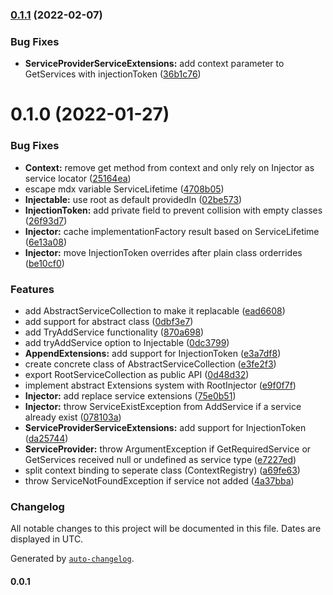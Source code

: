 ### [0.1.1](https://github.com/ezzabuzaid/tiny-injector/compare/0.1.0...0.1.1) (2022-02-07)


### Bug Fixes

* **ServiceProviderServiceExtensions:** add context parameter to GetServices with injectionToken ([36b1c76](https://github.com/ezzabuzaid/tiny-injector/commit/36b1c7698594b9e8dea07b20af18193a619017ea))

# 0.1.0 (2022-01-27)


### Bug Fixes

* **Context:** remove get method from context and only rely on Injector as service locator ([25164ea](https://github.com/ezzabuzaid/tiny-injector/commit/25164ea4b21d3e79ba0287d6305ef70bd33c3b8b))
* escape mdx variable ServiceLifetime ([4708b05](https://github.com/ezzabuzaid/tiny-injector/commit/4708b05f4a46e79cf0766441c9765f63f20be0a9))
* **Injectable:** use root as default providedIn ([02be573](https://github.com/ezzabuzaid/tiny-injector/commit/02be573364a858b21ef2c154114770747ff96651))
* **InjectionToken:** add private field to prevent collision with empty classes ([26f93d7](https://github.com/ezzabuzaid/tiny-injector/commit/26f93d7210947763314ddfd9b51051bc9d9da263))
* **Injector:** cache implementationFactory result based on ServiceLifetime ([6e13a08](https://github.com/ezzabuzaid/tiny-injector/commit/6e13a08e3bc132533e7ebb78053e19ea8029882b))
* **Injector:** move InjectionToken overrides after plain class orderrides ([be10cf0](https://github.com/ezzabuzaid/tiny-injector/commit/be10cf0568d6a95ae9d74a3f1572e2f608cbf081))


### Features

* add AbstractServiceCollection to make it replacable ([ead6608](https://github.com/ezzabuzaid/tiny-injector/commit/ead660869687bd22da494b3828993650b605a746))
* add support for abstract class ([0dbf3e7](https://github.com/ezzabuzaid/tiny-injector/commit/0dbf3e71794c4c94776050203e30238188994441))
* add TryAddService functionality ([870a698](https://github.com/ezzabuzaid/tiny-injector/commit/870a698b0730385b429598bad5465e32c1e0f9c0))
* add tryAddService option to Injectable ([0dc3799](https://github.com/ezzabuzaid/tiny-injector/commit/0dc37990afeec19a40dbc16eb192081ecc40e5f9))
* **AppendExtensions:** add support for InjectionToken ([e3a7df8](https://github.com/ezzabuzaid/tiny-injector/commit/e3a7df85f89464bec7e45ea516d7aa13c76e663b))
* create concrete class of AbstractServiceCollection ([e3fe2f3](https://github.com/ezzabuzaid/tiny-injector/commit/e3fe2f3f17b161912327b4c0af9360f0157e3759))
* export RootServiceCollection as public API ([0d48d32](https://github.com/ezzabuzaid/tiny-injector/commit/0d48d3248dd4b3550439bd3d406345d67a574fa8))
* implement abstract Extensions system with RootInjector ([e9f0f7f](https://github.com/ezzabuzaid/tiny-injector/commit/e9f0f7fc2d5413bd31119f8da3c163b3c8323c93))
* **Injector:** add replace service extensions ([75e0b51](https://github.com/ezzabuzaid/tiny-injector/commit/75e0b51ee70cb7cfc0145f7fc8493c6615500288))
* **Injector:** throw ServiceExistException from AddService if a service already exist ([078103a](https://github.com/ezzabuzaid/tiny-injector/commit/078103a58522912910f15c4152639ea0b9b6185e))
* **ServiceProviderServiceExtensions:** add support for InjectionToken ([da25744](https://github.com/ezzabuzaid/tiny-injector/commit/da25744e72fa68cf330a9da9225803da4573866b))
* **ServiceProvider:** throw ArgumentException if GetRequiredService or GetServices received null or undefined as service type ([e7227ed](https://github.com/ezzabuzaid/tiny-injector/commit/e7227ed2f73054aeb3492992a94f581f9556ff71))
* split context binding to seperate class (ContextRegistry) ([a69fe63](https://github.com/ezzabuzaid/tiny-injector/commit/a69fe63fdf4633b8fa3feb03468ed124f7572548))
* throw ServiceNotFoundException if service not added ([4a37bba](https://github.com/ezzabuzaid/tiny-injector/commit/4a37bba92fd55d1d23678771e9aa016c2b8c4f4f))

### Changelog

All notable changes to this project will be documented in this file. Dates are displayed in UTC.

Generated by [`auto-changelog`](https://github.com/CookPete/auto-changelog).

#### 0.0.1
